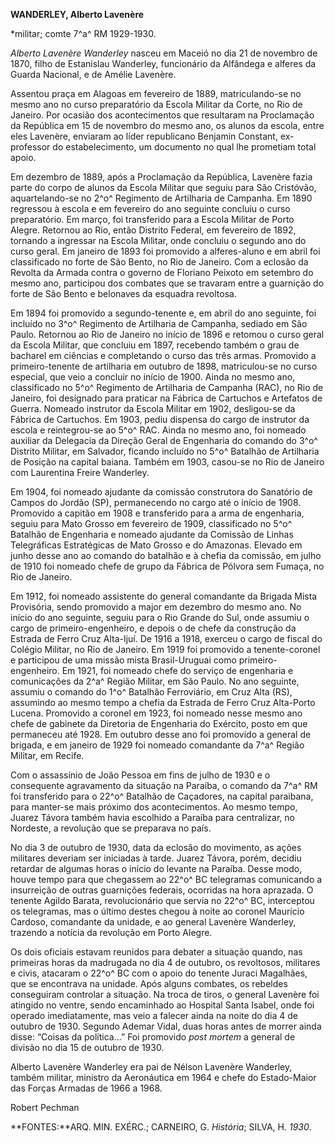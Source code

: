 **WANDERLEY, Alberto Lavenère**

\*militar; comte 7^a^ RM 1929-1930.

*Alberto Lavenère Wanderley* nasceu em Maceió no dia 21 de novembro de
1870, filho de Estanislau Wanderley, funcionário da Alfândega e alferes
da Guarda Nacional, e de Amélie Lavenère.

Assentou praça em Alagoas em fevereiro de 1889, matriculando-se no mesmo
ano no curso preparatório da Escola Militar da Corte, no Rio de Janeiro.
Por ocasião dos acontecimentos que resultaram na Proclamação da
República em 15 de novembro do mesmo ano, os alunos da escola, entre
eles Lavenère, enviaram ao líder republicano Benjamin Constant,
ex-professor do estabelecimento, um documento no qual lhe prometiam
total apoio.

Em dezembro de 1889, após a Proclamação da República, Lavenère fazia
parte do corpo de alunos da Escola Militar que seguiu para São
Cristóvão, aquartelando-se no 2^o^ Regimento de Artilharia de Campanha.
Em 1890 regressou à escola e em fevereiro do ano seguinte concluiu o
curso preparatório. Em março, foi transferido para a Escola Militar de
Porto Alegre. Retornou ao Rio, então Distrito Federal, em fevereiro de
1892, tornando a ingressar na Escola Militar, onde concluiu o segundo
ano do curso geral. Em janeiro de 1893 foi promovido a alferes-aluno e
em abril foi classificado no forte de São Bento, no Rio de Janeiro. Com
a eclosão da Revolta da Armada contra o governo de Floriano Peixoto em
setembro do mesmo ano, participou dos combates que se travaram entre a
guarnição do forte de São Bento e belonaves da esquadra revoltosa.

Em 1894 foi promovido a segundo-tenente e, em abril do ano seguinte, foi
incluído no 3^o^ Regimento de Artilharia de Campanha, sediado em São
Paulo. Retornou ao Rio de Janeiro no início de 1896 e retomou o curso
geral da Escola Militar, que concluiu em 1897, recebendo também o grau
de bacharel em ciências e completando o curso das três armas. Promovido
a primeiro-tenente de artilharia em outubro de 1898, matriculou-se no
curso especial, que veio a concluir no início de 1900. Ainda no mesmo
ano, classificado no 5^o^ Regimento de Artilharia de Campanha (RAC), no
Rio de Janeiro, foi designado para praticar na Fábrica de Cartuchos e
Artefatos de Guerra. Nomeado instrutor da Escola Militar em 1902,
desligou-se da Fábrica de Cartuchos. Em 1903, pediu dispensa do cargo de
instrutor da escola e reintegrou-se ao 5^o^ RAC. Ainda no mesmo ano, foi
nomeado auxiliar da Delegacia da Direção Geral de Engenharia do comando
do 3^o^ Distrito Militar, em Salvador, ficando incluído no 5^o^ Batalhão
de Artilharia de Posição na capital baiana. Também em 1903, casou-se no
Rio de Janeiro com Laurentina Freire Wanderley.

Em 1904, foi nomeado ajudante da comissão construtora do Sanatório de
Campos do Jordão (SP), permanecendo no cargo até o início de 1908.
Promovido a capitão em 1908 e transferido para a arma de engenharia,
seguiu para Mato Grosso em fevereiro de 1909, classificado no 5^o^
Batalhão de Engenharia e nomeado ajudante da Comissão de Linhas
Telegráficas Estratégicas de Mato Grosso e do Amazonas. Elevado em junho
desse ano ao comando do batalhão e à chefia da comissão, em julho de
1910 foi nomeado chefe de grupo da Fábrica de Pólvora sem Fumaça, no Rio
de Janeiro.

Em 1912, foi nomeado assistente do general comandante da Brigada Mista
Provisória, sendo promovido a major em dezembro do mesmo ano. No início
do ano seguinte, seguiu para o Rio Grande do Sul, onde assumiu o cargo
de primeiro-engenheiro, e depois o de chefe da construção da Estrada de
Ferro Cruz Alta-Ijuí. De 1916 a 1918, exerceu o cargo de fiscal do
Colégio Militar, no Rio de Janeiro. Em 1919 foi promovido a
tenente-coronel e participou de uma missão mista Brasil-Uruguai como
primeiro-engenheiro. Em 1921, foi nomeado chefe do serviço de engenharia
e comunicações da 2^a^ Região Militar, em São Paulo. No ano seguinte,
assumiu o comando do 1^o^ Batalhão Ferroviário, em Cruz Alta (RS),
assumindo ao mesmo tempo a chefia da Estrada de Ferro Cruz Alta-Porto
Lucena. Promovido a coronel em 1923, foi nomeado nesse mesmo ano chefe
de gabinete da Diretoria de Engenharia do Exército, posto em que
permaneceu até 1928. Em outubro desse ano foi promovido a general de
brigada, e em janeiro de 1929 foi nomeado comandante da 7^a^ Região
Militar, em Recife.

Com o assassínio de João Pessoa em fins de julho de 1930 e o consequente
agravamento da situação na Paraíba, o comando da 7^a^ RM foi transferido
para o 22^o^ Batalhão de Caçadores, na capital paraibana, para manter-se
mais próximo dos acontecimentos. Ao mesmo tempo, Juarez Távora também
havia escolhido a Paraíba para centralizar, no Nordeste, a revolução que
se preparava no país.

No dia 3 de outubro de 1930, data da eclosão do movimento, as ações
militares deveriam ser iniciadas à tarde. Juarez Távora, porém, decidiu
retardar de algumas horas o início do levante na Paraíba. Desse modo,
houve tempo para que chegassem ao 22^o^ BC telegramas comunicando a
insurreição de outras guarnições federais, ocorridas na hora aprazada. O
tenente Agildo Barata, revolucionário que servia no 22^o^ BC,
interceptou os telegramas, mas o último destes chegou à noite ao coronel
Maurício Cardoso, comandante da unidade, e ao general Lavenère
Wanderley, trazendo a notícia da revolução em Porto Alegre.

Os dois oficiais estavam reunidos para debater a situação quando, nas
primeiras horas da madrugada no dia 4 de outubro, os revoltosos,
militares e civis, atacaram o 22^o^ BC com o apoio do tenente Juraci
Magalhães, que se encontrava na unidade. Após alguns combates, os
rebeldes conseguiram controlar a situação. Na troca de tiros, o general
Lavenère foi atingido no ventre, sendo encaminhado ao Hospital Santa
Isabel, onde foi operado imediatamente, mas veio a falecer ainda na
noite do dia 4 de outubro de 1930. Segundo Ademar Vidal, duas horas
antes de morrer ainda disse: “Coisas da política...” Foi promovido *post
mortem* a general de divisão no dia 15 de outubro de 1930.

Alberto Lavenère Wanderley era pai de Nélson Lavenère Wanderley, também
militar, ministro da Aeronáutica em 1964 e chefe do Estado-Maior das
Forças Armadas de 1966 a 1968.

Robert Pechman

**FONTES:**ARQ. MIN. EXÉRC.; CARNEIRO, G. *História*; SILVA, H. *1930*.
